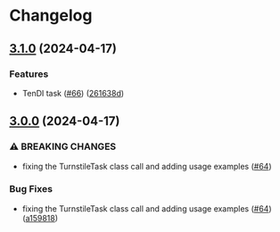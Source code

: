 # Changelog

## [3.1.0](https://github.com/alperensert/capmonster_python/compare/v3.0.0...v3.1.0) (2024-04-17)


### Features

* TenDI task ([#66](https://github.com/alperensert/capmonster_python/issues/66)) ([261638d](https://github.com/alperensert/capmonster_python/commit/261638d2f73c4a95840f1febc697e7162906a109))

## [3.0.0](https://github.com/alperensert/capmonster_python/compare/v2.6.2...v3.0.0) (2024-04-17)


### ⚠ BREAKING CHANGES

* fixing the TurnstileTask class call and adding usage examples ([#64](https://github.com/alperensert/capmonster_python/issues/64))

### Bug Fixes

* fixing the TurnstileTask class call and adding usage examples ([#64](https://github.com/alperensert/capmonster_python/issues/64)) ([a159818](https://github.com/alperensert/capmonster_python/commit/a15981829e0175978678f0d0995cbba001dc582d))
